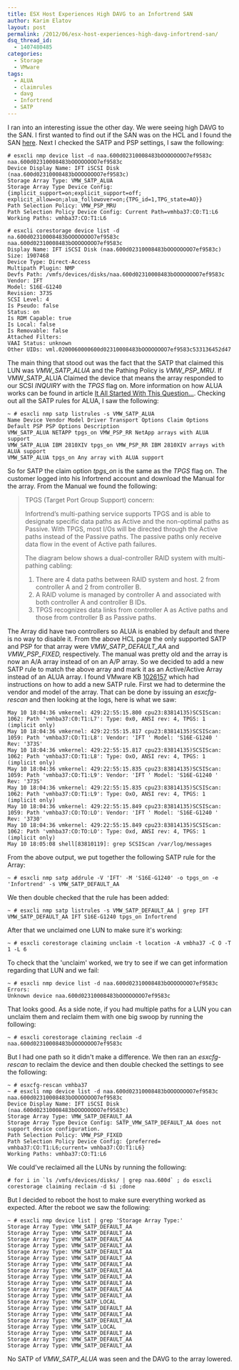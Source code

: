 ```yaml
---
title: ESX Host Experiences High DAVG to an Infortrend SAN
author: Karim Elatov
layout: post
permalink: /2012/06/esx-host-experiences-high-davg-infortrend-san/
dsq_thread_id:
  - 1407480485
categories:
  - Storage
  - VMware
tags:
  - ALUA
  - claimrules
  - davg
  - Infortrend
  - SATP
---
```

I ran into an interesting issue the other day. We were seeing high DAVG to the SAN. I first wanted to find out if the SAN was on the HCL and I found the SAN [here](http://www.vmware.com/resources/compatibility/detail.php?deviceCategory=san&productid=18911&deviceCategory=san&partner=121&keyword=S16&isSVA=1&page=1&display_interval=10&sortColumn=Partner&sortOrder=Asc). Next I checked the SATP and PSP settings, I saw the following:


	# esxcli nmp device list -d naa.600d02310008483bOOOOOOOO7ef9583c
	naa.600d02310008483bOOOOOOOO7ef9583c
	Device Display Name: IFT iSCSI Disk (naa.600d02310008483bOOOOOOOO7ef9583c)
	Storage Array Type: VMW_SATP_ALUA
	Storage Array Type Device Config: {implicit_support=on;explicit_support=off; explicit_allow=on;alua_followover=on;{TPG_id=1,TPG_state=AO}}
	Path Selection Policy: VMW_PSP_MRU
	Path Selection Policy Device Config: Current Path=vmhba37:CO:T1:L6
	Working Paths: vmhba37:CO:T1:L6

	# esxcli corestorage device list -d na.600d02310008483bOOOOOOOO7ef9583c
	naa.600d02310008483bOOOOOOOO7ef9583c
	Display Name: IFT iSCSI Disk (naa.600d02310008483bOOOOOOOO7ef9583c)
	Size: 1907468
	Device Type: Direct-Access
	Multipath Plugin: NMP
	Devfs Path: /vmfs/devices/disks/naa.600d02310008483bOOOOOOOO7ef9583c
	Vendor: IFT
	Model: S16E-G1240
	Revision: 373S
	SCSI Level: 4
	Is Pseudo: false
	Status: on
	Is RDM Capable: true
	Is Local: false
	Is Removable: false
	Attached Filters:
	VAAI Status: unknown
	Other UIDs: vml.0200060000600d02310008483bOOOOOOOO7ef9583c533136452d47


The main thing that stood out was the fact that the SATP that claimed this LUN was *VMW_SATP_ALUA* and the Pathing Policy is *VMW_PSP_MRU*. If VMW_SATP_ALUA Claimed the device that means the array responded to our SCSI *INQUIRY* with the *TPGS* flag on. More information on how ALUA works can be found in article [It All Started With This Question…](http://deinoscloud.wordpress.com/?s=alua). Checking out all the SATP rules for ALUA, I saw the following:


	~ # esxcli nmp satp listrules -s VMW_SATP_ALUA
	Name Device Vendor Model Driver Transport Options Claim Options Default PSP PSP Options Description
	VMW_SATP_ALUA NETAPP tpgs_on VMW_PSP_RR NetApp arrays with ALUA support
	VMW_SATP_ALUA IBM 2810XIV tpgs_on VMW_PSP_RR IBM 2810XIV arrays with ALUA support
	VMW_SATP_ALUA tpgs_on Any array with ALUA support


So for SATP the claim option *tpgs_on* is the same as the *TPGS* flag on. The customer logged into his Infortrend account and download the Manual for the array. From the Manual we found the following:

> TPGS (Target Port Group Support) concern:
>
> Infortrend’s multi-pathing service supports TPGS and is able to designate specific data paths as Active and the non-optimal paths as Passive. With TPGS, most I/Os will be directed through the Active paths instead of the Passive paths. The passive paths only receive data flow in the event of Active path failures.
>
> The diagram below shows a dual-controller RAID system with multi-pathing cabling:
>
> 1.  There are 4 data paths between RAID system and host. 2 from controller A and 2 from controller B.
> 2.  A RAID volume is managed by controller A and associated with both controller A and controller B IDs.
> 3.  TPGS recognizes data links from controller A as Active paths and those from controller B as Passive paths.

The Array did have two controllers so ALUA is enabled by default and there is no way to disable it. From the above HCL page the only supported SATP and PSP for that array were *VMW_SATP_DEFAULT_AA* and *VMW_PSP_FIXED,* respectively. The manual was pretty old and the array is now an A/A array instead of on an A/P array. So we decided to add a new SATP rule to match the above array and mark it as an Active/Active Array instead of an ALUA array. I found VMware KB [1026157](http://kb.vmware.com/kb/1026157) which had instructions on how to add a new SATP rule. First we had to determine the vendor and model of the array. That can be done by issuing an *esxcfg-rescan* and then looking at the logs, here is what we saw:


	May 10 18:04:36 vmkernel: 429:22:55:15.800 cpu23:83814135)SCSIScan: 1062: Path 'vmhba37:C0:T1:L7': Type: 0x0, ANSI rev: 4, TPGS: 1 (implicit only)
	May 10 18:04:36 vmkernel: 429:22:55:15.817 cpu23:83814135)SCSIScan: 1059: Path 'vmhba37:CO:T1:L8': Vendor: 'IFT ' Model: 'S16E-G1240 ' Rev: '373S'
	May 10 18:04:36 vmkernel: 429:22:55:15.817 cpu23:83814135)SCSIScan: 1062: Path 'vmhba37:CO:T1:L8': Type: OxO, ANSI rev: 4, TPGS: 1 (implicit only)
	May 10 18:04:36 vmkernel: 429:22:55:15.835 cpu23:83814135)SCSIScan: 1059: Path 'vmhba37:CO:T1:L9': Vendor: 'IFT ' Model: 'S16E-G1240 ' Rev: '373S'
	May 10 18:04:36 vmkernel: 429:22:55:15.835 cpu23:83814135)SCSIScan: 1062: Path 'vmhba37:CO:T1:L9': Type: OxO, ANSI rev: 4, TPGS: 1 (implicit only)
	May 10 18:04:36 vmkernel: 429:22:55:15.849 cpu23:83814135)SCSIScan: 1059: Path 'vmhba37:CO:TO:LO': Vendor: 'IFT ' Model: 'S16E-G1240 ' Rev: '3730'
	May 10 18:04:36 vmkernel: 429:22:55:15.849 cpu23:83814135)SCSIScan: 1062: Path 'vmhba37:CO:TO:LO': Type: Oxd, ANSI rev: 4, TPGS: 1 (implicit only)
	May 10 18:05:08 shell[83810119]: grep SCSIScan /var/log/messages


From the above output, we put together the following SATP rule for the Array:


	~ # esxcli nmp satp addrule -V 'IFT' -M 'S16E-G1240' -o tpgs_on -e 'Infortrend' -s VMW_SATP_DEFAULT_AA


We then double checked that the rule has been added:


	~ # esxcli nmp satp listrules -s VMW_SATP_DEFAULT_AA | grep IFT
	VMW_SATP_DEFAULT_AA IFT S16E-G1240 tpgs_on Infortrend


After that we unclaimed one LUN to make sure it's working:


	~ # esxcli corestorage claiming unclaim -t location -A vmbha37 -C O -T 1 -L 6


To check that the 'unclaim' worked, we try to see if we can get information regarding that LUN and we fail:


	~ # esxcli nmp device list -d naa.600d02310008483bOOOOOOOO7ef9583c
	Errors:
	Unknown device naa.600d02310008483bOOOOOOOO7ef9583c


That looks good. As a side note, if you had multiple paths for a LUN you can unclaim them and reclaim them with one big swoop by running the following:


	~ # esxcli corestorage claiming reclaim -d naa.600d02310008483bOOOOOOOO7ef9583c


But I had one path so it didn't make a difference. We then ran an *esxcfg-rescan* to reclaim the device and then double checked the settings to see the following:


	~ # esxcfg-rescan vmhba37
	~ # esxcli nmp device list -d naa.600d02310008483bOOOOOOOO7ef9583c
	naa.600d02310008483bOOOOOOOO7ef9583c
	Device Display Name: IFT iSCSI Disk (naa.600d02310008483bOOOOOOOO7ef9583c)
	Storage Array Type: VMW_SATP_DEFAULT_AA
	Storage Array Type Device Config: SATP_VMW_SATP_DEFAULT_AA does not support device configuration.
	Path Selection Policy: VMW_PSP_FIXED
	Path Selection Policy Device Config: {preferred= vmhba37:CO:T1:L6;current= vmhba37:CO:T1:L6}
	Working Paths: vmhba37:CO:T1:L6


We could've reclaimed all the LUNs by running the following:


	# for i in `ls /vmfs/devices/disks/ | grep naa.600d` ; do esxcli corestorage claiming reclaim -d $i ;done


But I decided to reboot the host to make sure everything worked as expected. After the reboot we saw the following:


	~ # esxcli nmp device list | grep 'Storage Array Type:'
	Storage Array Type: VMW_SATP_DEFAULT_AA
	Storage Array Type: VMW_SATP_DEFAULT_AA
	Storage Array Type: VMW_SATP_DEFAULT_AA
	Storage Array Type: VMW_SATP_DEFAULT_AA
	Storage Array Type: VMW_SATP_DEFAULT_AA
	Storage Array Type: VMW_SATP_DEFAULT_AA
	Storage Array Type: VMW_SATP_DEFAULT_AA
	Storage Array Type: VMW_SATP_DEFAULT_AA
	Storage Array Type: VMW_SATP_DEFAULT_AA
	Storage Array Type: VMW_SATP_DEFAULT_AA
	Storage Array Type: VMW_SATP_DEFAULT_AA
	Storage Array Type: VMW_SATP_DEFAULT_AA
	Storage Array Type: VMW_SATP_LOCAL
	Storage Array Type: VMW_SATP_DEFAULT_AA
	Storage Array Type: VMW_SATP_DEFAULT_AA
	Storage Array Type: VMW_SATP_DEFAULT_AA
	Storage Array Type: VMW_SATP_LOCAL
	Storage Array Type: VMW_SATP_DEFAULT_AA
	Storage Array Type: VMW_SATP_DEFAULT_AA
	Storage Array Type: VMW_SATP_DEFAULT_AA


No SATP of *VMW_SATP_ALUA* was seen and the DAVG to the array lowered.
